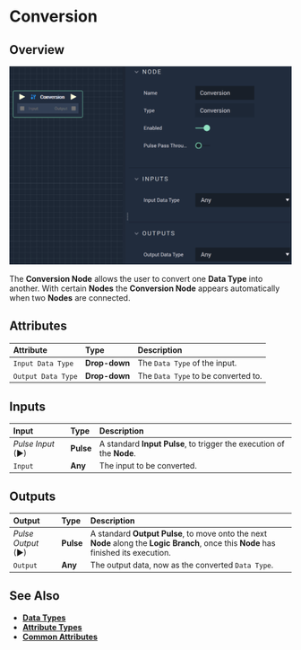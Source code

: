 # Conversion

## Overview

![The Conversion Node.](../../.gitbook/assets/conversion1.png)

The **Conversion Node** allows the user to convert one **Data Type** into another. With certain **Nodes** the **Conversion Node** appears automatically when two **Nodes** are connected.

## Attributes

| Attribute | Type | Description |
| :--- | :--- | :--- |
| `Input Data Type` | **Drop-down** | The `Data Type` of the input. |
| `Output Data Type` | **Drop-down** | The `Data Type` to be converted to. |

## Inputs

| Input | Type | Description |
| :--- | :--- | :--- |
| _Pulse Input_ \(►\) | **Pulse** | A standard **Input Pulse**, to trigger the execution of the **Node**. |
| `Input` | **Any** | The input to be converted. |

## Outputs

| Output | Type | Description |
| :--- | :--- | :--- |
| _Pulse Output_ \(►\) | **Pulse** | A standard **Output Pulse**, to move onto the next **Node** along the **Logic Branch**, once this **Node** has finished its execution. |
| `Output` | **Any** | The output data, now as the converted `Data Type`. |

## See Also

* [**Data Types**](https://docs.incari.com/incari-studio/getting-started/data-types)
* [**Attribute Types**](https://docs.incari.com/incari-studio/getting-started/attributes)
* [**Common Attributes**](https://docs.incari.com/incari-studio/getting-started/attributes/common-attributes)

